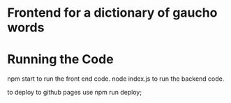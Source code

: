 # Frontend for a dictionary of gaucho words

# Running the Code
npm start to run the front end code. 
node index.js to run the backend code.

to deploy to github pages use npm run deploy;